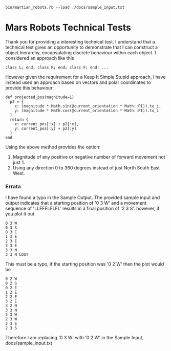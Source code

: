 ```
bin/martian_robots.rb --load ./docs/sample_input.txt
```

# Mars Robots Technical Tests

Thank you for providing a interesting technical test. I understand that a technical test gives an opportunity to demonstrate that I can construct a object hierarchy, encapsulating discrete behaviour within each object. I considered an approach like this

```
class L; end; class R; end; class F; end; ...
```

However given the requirement for a Keep It Simple Stupid approach, I have instead used an approach based on vectors and polar coordinates to provide this behaviour:

```
def projected_pos(magnitude=1)
  p2 = {
    x: (magnitude * Math.sin(@current_orientation * Math::PI)).to_i,
    y: (magnitude * Math.cos(@current_orientation * Math::PI)).to_i
  }
  return {
    x: current_pos[:x] + p2[:x],
    y: current_pos[:y] + p2[:y]
  }
end
```

Using the above method provides the option:
1. Magnitude of any positive or negative number of forward 
movement not just 1.  
1. Using any direction 0 to 360 degrees instead of just North South East West.

### Errata
I have found a typo in the Sample Output. The provided sample input and output indicates that a starting position of '0 3 W' and a movement sequence of 'LLFFFLFLFL' results in a final position of '2 3 S'. however, if you plot it out
```
0 3 W 
0 3 S
0 3 E
1 3 E
2 3 E
3 3 E
3 3 N
3 3 N LOST
```
This must be a typo, if the starting position was '0 2 W' then the plot would be
```
0 2 W
0 2 S
0 2 E
1 2 E
2 2 E
3 2 E
3 2 N
3 3 N
3 3 W
2 3 W
2 3 S
2 3 S
```
Therefore I am replacing '0 3 W' with '0 2 W' in the Sample Input, docs/sample_input.txt

